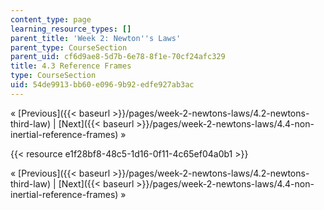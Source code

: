 ```yaml
---
content_type: page
learning_resource_types: []
parent_title: 'Week 2: Newton''s Laws'
parent_type: CourseSection
parent_uid: cf6d9ae8-5d7b-6e78-8f1e-70cf24afc329
title: 4.3 Reference Frames
type: CourseSection
uid: 54de9913-bb60-e096-9b92-edfe927ab3ac
---
```


« [Previous]({{< baseurl >}}/pages/week-2-newtons-laws/4.2-newtons-third-law) | [Next]({{< baseurl >}}/pages/week-2-newtons-laws/4.4-non-inertial-reference-frames) »

{{< resource e1f28bf8-48c5-1d16-0f11-4c65ef04a0b1 >}}

« [Previous]({{< baseurl >}}/pages/week-2-newtons-laws/4.2-newtons-third-law) | [Next]({{< baseurl >}}/pages/week-2-newtons-laws/4.4-non-inertial-reference-frames) »